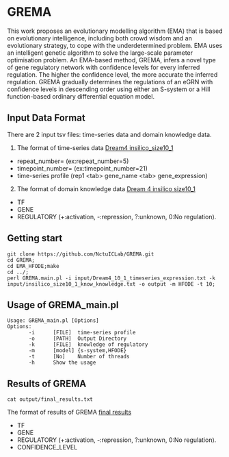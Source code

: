# GREMA
This work proposes an evolutionary modelling algorithm (EMA) that is based on evolutionary intelligence, including both crowd wisdom and an evolutionary strategy, to cope with the underdetermined problem. EMA uses an intelligent genetic algorithm to solve the large-scale parameter optimisation problem. 
An EMA-based method, GREMA, infers a novel type of gene regulatory network with confidence levels for every inferred regulation. The higher the confidence level, the more accurate the inferred regulation. GREMA gradually determines the regulations of an eGRN with confidence levels in descending order using either an S-system or a Hill function-based ordinary differential equation model. 

## Input Data Format
There are 2 input tsv files: time-series data and domain knowledge data.
1. The format of time-series data [Dream4 insilico_size10_1](input/Dream4_10_1_timeseries_expression.txt)
 - repeat_number= (ex:repeat_number=5)
 - timepoint_number= (ex:timepoint_number=21)
 - time-series profile (rep1 \<tab\> gene_name \<tab\> gene_expression)
2. The format of domain knowledge data [Dream 4 insilico size10_1](input/insilico_size10_1_know_knowledge.txt)
 - TF
 - GENE
 - REGULATORY (+:activation, -:repression, ?:unknown, 0:No regulation).
 
 ## Getting start
 ```shell
 git clone https://github.com/NctuICLab/GREMA.git
 cd GREMA;
 cd EMA_HFODE;make
 cd ../;
 perl GREMA.main.pl -i input/Dream4_10_1_timeseries_expression.txt -k input/insilico_size10_1_know_knowledge.txt -o output -m HFODE -t 10;
 ```
 
 ## Usage of GREMA_main.pl
 ```shell
 Usage: GREMA_main.pl [Options]
 Options:
        -i      [FILE]  time-series profile
        -o      [PATH]  Output Directory
        -k      [FILE]  knowledge of regulatory
        -m      [model] {s-system,HFODE}
        -t      [No]    Number of threads
        -h      Show the usage
 ```

## Results of GREMA
```shell
cat output/final_results.txt
```
The format of results of GREMA [final results](output/final_results.txt)
- TF
- GENE
- REGULATORY (+:activation, -:repression, ?:unknown, 0:No regulation).
- CONFIDENCE_LEVEL
  
